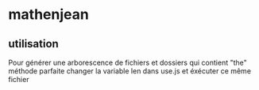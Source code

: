 # mathenjean

## utilisation

Pour générer une arborescence de fichiers et dossiers qui contient "the" méthode parfaite changer la variable len dans use.js et éxécuter ce même fichier
